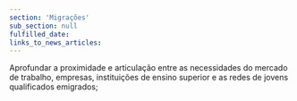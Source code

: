 ```yaml
---
section: 'Migrações'
sub_section: null
fulfilled_date:
links_to_news_articles:
---
```


Aprofundar a proximidade e articulação entre as necessidades do mercado de trabalho, empresas, instituições de ensino superior e as redes de jovens qualificados emigrados;